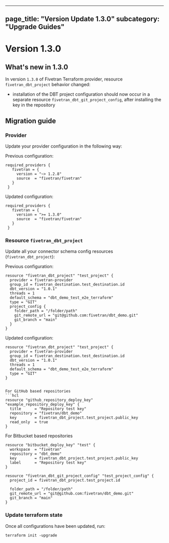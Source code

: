 ----
page_title: "Version Update 1.3.0"
subcategory: "Upgrade Guides"
---

# Version 1.3.0

## What's new in 1.3.0

In version `1.3.0` of Fivetran Terraform provider, resource `fivetran_dbt_project` behavior changed:
- installation of the DBT project configuration should now occur in a separate resource `fivetran_dbt_git_project_config`, after installing the key in the repository

## Migration guide

### Provider 

Update your provider configuration in the following way:

Previous configuration:

```hcl
required_providers {
   fivetran = {
     version = "~> 1.2.8"
     source  = "fivetran/fivetran"                
   }
 }
```

Updated configuration:

```hcl
required_providers {
   fivetran = {
     version = ">= 1.3.0"
     source  = "fivetran/fivetran"                
   }
 }
```

### Resource `fivetran_dbt_project`

Update all your connector schema config resources (`fivetran_dbt_project`):

Previous configuration:

```hcl
resource "fivetran_dbt_project" "test_project" {
  provider = fivetran-provider
  group_id = fivetran_destination.test_destination.id
  dbt_version = "1.0.1"
  threads = 1
  default_schema = "dbt_demo_test_e2e_terraform"
  type = "GIT"
  project_config {
    folder_path = "/folder/path"
    git_remote_url = "git@github.com:fivetran/dbt_demo.git"
    git_branch = "main"
  }
}
```

Updated configuration:

```hcl
resource "fivetran_dbt_project" "test_project" {
  provider = fivetran-provider
  group_id = fivetran_destination.test_destination.id
  dbt_version = "1.0.1"
  threads = 1
  default_schema = "dbt_demo_test_e2e_terraform"
  type = "GIT"
}


For GitHub based repositories
```hcl
resource "github_repository_deploy_key" "example_repository_deploy_key" {
  title      = "Repository test key"
  repository = "fivetran/dbt_demo"
  key        = fivetran_dbt_project.test_project.public_key
  read_only  = true
}
```

For Bitbucket based repositories
```hcl
resource "bitbucket_deploy_key" "test" {
  workspace  = "fivetran"
  repository = "dbt_demo"  
  key        = fivetran_dbt_project.test_project.public_key
  label      = "Repository test key"
}
```

```hcl
resource "fivetran_dbt_git_project_config" "test_project_config" {
  project_id = fivetran_dbt_project.test_project.id

  folder_path = "/folder/path"
  git_remote_url = "git@github.com:fivetran/dbt_demo.git"
  git_branch = "main"
}

```

### Update terraform state

Once all configurations have been updated, run:

```
terraform init -upgrade
```